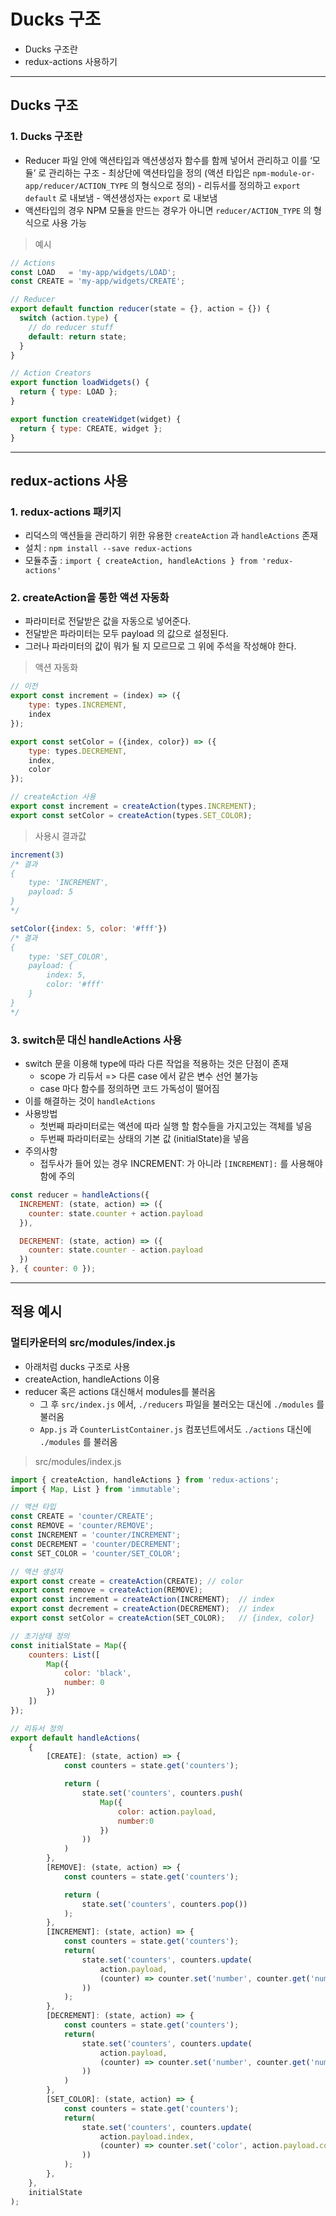 # Ducks 구조
  - Ducks 구조란
  - redux-actions 사용하기

---

## Ducks 구조
  ### 1. Ducks 구조란
  -  Reducer 파일 안에 액션타입과 액션생성자 함수를 함께 넣어서 관리하고 이를 ‘모듈’ 로 관리하는 구조
    - 최상단에 액션타입을 정의 (액션 타입은 `npm-module-or-app/reducer/ACTION_TYPE` 의 형식으로 정의)
    - 리듀서를 정의하고 `export default` 로 내보냄
    - 액션생성자는 `export` 로 내보냄
  - 액션타입의 경우 NPM 모듈을 만드는 경우가 아니면 `reducer/ACTION_TYPE` 의 형식으로 사용 가능

  > 예시

  ```javascript
  // Actions
  const LOAD   = 'my-app/widgets/LOAD';
  const CREATE = 'my-app/widgets/CREATE';

  // Reducer
  export default function reducer(state = {}, action = {}) {
    switch (action.type) {
      // do reducer stuff
      default: return state;
    }
  }

  // Action Creators
  export function loadWidgets() {
    return { type: LOAD };
  }

  export function createWidget(widget) {
    return { type: CREATE, widget };
  }
  ```

---
## redux-actions 사용
  ### 1. redux-actions 패키지
  - 리덕스의 액션들을 관리하기 위한 유용한 `createAction` 과 `handleActions` 존재
  - 설치 : `npm install --save redux-actions`
  - 모듈추출 : `import { createAction, handleActions } from 'redux-actions'`

  ### 2. createAction을 통한 액션 자동화
  - 파라미터로 전달받은 값을 자동으로 넣어준다.
  - 전달받은 파라미터는 모두 payload 의 값으로 설정된다.
  - 그러나 파라미터의 값이 뭐가 될 지 모르므로 그 위에 주석을 작성해야 한다.

  > 액션 자동화

  ```javascript
  // 이전
  export const increment = (index) => ({
      type: types.INCREMENT,
      index
  });

  export const setColor = ({index, color}) => ({
      type: types.DECREMENT,
      index,
      color
  });

  // createAction 사용
  export const increment = createAction(types.INCREMENT);
  export const setColor = createAction(types.SET_COLOR);
  ```

  > 사용시 결과값

  ```javascript
  increment(3)
  /* 결과
  {
      type: 'INCREMENT',
      payload: 5
  }
  */

  setColor({index: 5, color: '#fff'})
  /* 결과
  {
      type: 'SET_COLOR',
      payload: {
          index: 5,
          color: '#fff'
      }
  }
  */
  ```

  ### 3. switch문 대신 handleActions 사용
  - switch 문을 이용해 type에 따라 다른 작업을 적용하는 것은 단점이 존재
    - scope 가 리듀서 => 다른 case 에서 같은 변수 선언 불가능
    - case 마다 함수를 정의하면 코드 가독성이 떨어짐
  - 이를 해결하는 것이 `handleActions`
  - 사용방법
    - 첫번째 파라미터로는 액션에 따라 실행 할 함수들을 가지고있는 객체를 넣음
    - 두번째 파라미터로는 상태의 기본 값 (initialState)을 넣음
  - 주의사항
    - 접두사가 들어 있는 경우 INCREMENT: 가 아니라 `[INCREMENT]:` 를 사용해야 함에 주의

  ```javascript
  const reducer = handleActions({
    INCREMENT: (state, action) => ({
      counter: state.counter + action.payload
    }),

    DECREMENT: (state, action) => ({
      counter: state.counter - action.payload
    })
  }, { counter: 0 });
  ```

---
## 적용 예시
  ### 멀티카운터의 src/modules/index.js
  - 아래처럼 ducks 구조로 사용
  - createAction, handleActions 이용
  - reducer 혹은 actions 대신해서 modules를 불러옴
    - 그 후 `src/index.js` 에서, `./reducers` 파일을 불러오는 대신에 `./modules` 를 불러옴
    - `App.js` 과 `CounterListContainer.js` 컴포넌트에서도 `./actions` 대신에 `./modules` 를 불러옴

  > src/modules/index.js

  ```javascript
  import { createAction, handleActions } from 'redux-actions';
  import { Map, List } from 'immutable';

  // 액션 타입
  const CREATE = 'counter/CREATE';
  const REMOVE = 'counter/REMOVE';
  const INCREMENT = 'counter/INCREMENT';
  const DECREMENT = 'counter/DECREMENT';
  const SET_COLOR = 'counter/SET_COLOR';

  // 액션 생성자
  export const create = createAction(CREATE); // color
  export const remove = createAction(REMOVE);
  export const increment = createAction(INCREMENT);  // index
  export const decrement = createAction(DECREMENT);  // index
  export const setColor = createAction(SET_COLOR);   // {index, color}

  // 초기상태 정의
  const initialState = Map({
      counters: List([
          Map({
              color: 'black',
              number: 0
          })
      ])
  });

  // 리듀서 정의
  export default handleActions(
      {
          [CREATE]: (state, action) => {
              const counters = state.get('counters');

              return (
                  state.set('counters', counters.push(
                      Map({
                          color: action.payload,
                          number:0
                      })
                  ))
              )
          },
          [REMOVE]: (state, action) => {
              const counters = state.get('counters');

              return (
                  state.set('counters', counters.pop())
              );
          },
          [INCREMENT]: (state, action) => {
              const counters = state.get('counters');
              return(
                  state.set('counters', counters.update(
                      action.payload,
                      (counter) => counter.set('number', counter.get('number') +1)
                  ))
              );
          },
          [DECREMENT]: (state, action) => {
              const counters = state.get('counters');
              return(
                  state.set('counters', counters.update(
                      action.payload,
                      (counter) => counter.set('number', counter.get('number') -1)
                  ))
              )
          },
          [SET_COLOR]: (state, action) => {
              const counters = state.get('counters');
              return(
                  state.set('counters', counters.update(
                      action.payload.index,
                      (counter) => counter.set('color', action.payload.color)
                  ))
              );
          },
      },
      initialState
  );
  ```
